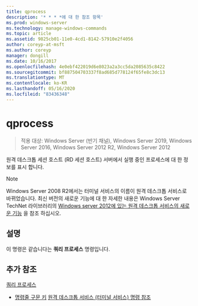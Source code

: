 ```yaml
---
title: qprocess
description: '* * * *에 대 한 참조 항목'
ms.prod: windows-server
ms.technology: manage-windows-commands
ms.topic: article
ms.assetid: 9825cb01-11e0-4cd1-8142-57910e2f4056
author: coreyp-at-msft
ms.author: coreyp
manager: dongill
ms.date: 10/16/2017
ms.openlocfilehash: 4e0ebf422019d6e8023a2a3cc5da2085635c8422
ms.sourcegitcommit: bf887504703337f8ad685d778124f65fe8c3dc13
ms.translationtype: MT
ms.contentlocale: ko-KR
ms.lasthandoff: 05/16/2020
ms.locfileid: "83436348"
---
```

# <a name="qprocess"></a>qprocess

> 적용 대상: Windows Server (반기 채널), Windows Server 2019, Windows Server 2016, Windows Server 2012 R2, Windows Server 2012

원격 데스크톱 세션 호스트 (RD 세션 호스트) 서버에서 실행 중인 프로세스에 대 한 정보를 표시 합니다.

> [!NOTE]
> Windows Server 2008 R2에서는 터미널 서비스의 이름이 원격 데스크톱 서비스로 바뀌었습니다. 최신 버전의 새로운 기능에 대 한 자세한 내용은 Windows Server TechNet 라이브러리의 [Windows server 2012에 있는 원격 데스크톱 서비스의 새로운 기능](https://technet.microsoft.com/library/hh831527) 을 참조 하십시오.

## <a name="remarks"></a>설명
이 명령은 같습니다는 **쿼리 프로세스** 명령입니다.

## <a name="additional-references"></a>추가 참조
[쿼리 프로세스](query-process.md)
- [명령줄 구문 키](command-line-syntax-key.md) 
 [원격 데스크톱 서비스 (터미널 서비스) 명령 참조](remote-desktop-services-terminal-services-command-reference.md)
